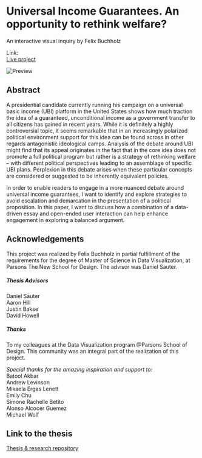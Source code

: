 # Universal Income Guarantees. An opportunity to rethink welfare?
An interactive visual inquiry by Felix Buchholz

Link:  
[Live project](https://felixbuchholz.github.io/thesis2019/)

![Preview](https://raw.githubusercontent.com/felixbuchholz/thesis2019/master/public/assets/preview.gif)

## Abstract

A presidential candidate currently running his campaign on a universal basic income (UBI) platform in the United States shows how much traction the idea of a guaranteed, unconditional income as a government transfer to all citizens has gained in recent years. While it is definitely a highly controversial topic, it seems remarkable that in an increasingly polarized political environment support for this idea can be found across in other regards antagonistic ideological camps. Analysis of the debate around UBI might find that its appeal originates in the fact that in the core idea does not promote a full political program but rather is a strategy of rethinking welfare – with different political perspectives leading to an assemblage of specific UBI plans. Perplexion in this debate arises when these particular concepts are considered or suggested to be inherently equivalent policies.  

In order to enable readers to engage in a more nuanced debate around universal income guarantees, I want to identify and explore strategies to avoid escalation and demarcation in the presentation of a political proposition. In this paper, I want to discuss how a combination of a data-driven essay and open-ended user interaction can help enhance engagement in exploring a balanced argument.

## Acknowledgements

This project was realized by Felix Buchholz in partial fulfillment of the requirements for the degree of Master of Science in Data Visualization, at Parsons The New School for Design. The advisor was Daniel Sauter.

##### Thesis Advisors  
Daniel Sauter  
Aaron Hill  
Justin Bakse  
David Howell

##### Thanks
To my colleagues at the Data Visualization program @Parsons School of Design. This community was an integral part of the realization of this project. 

*Special thanks for the amazing inspiration and support to:*  
Batool Akbar  
Andrew Levinson  
Mikaela Ergas Lenett  
Emily Chu  
Simone Rachelle Betito  
Alonso Alcocer Guemez  
Michael Wolf  



## Link to the thesis
[Thesis & research repository](https://github.com/felixbuchholz/thesis)